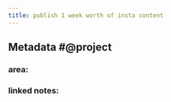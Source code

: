 ```yaml
---
title: publish 1 week worth of insta content
---
```


## **Metadata** #@project
### area:
### linked notes:
##
